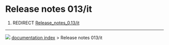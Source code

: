 # Release notes 013/it
1.  REDIRECT [Release_notes_0.13/it](Release_notes_0.13/it.md)



---
![](images/Button_right.svg) [documentation index](../README.md) > Release notes 013/it
